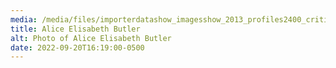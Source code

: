 ```yaml
---
media: /media/files/importerdatashow_imagesshow_2013_profiles2400_criticalwritinginartdesignal_1.width-300.jpg
title: Alice Elisabeth Butler
alt: Photo of Alice Elisabeth Butler
date: 2022-09-20T16:19:00-0500
---
```

